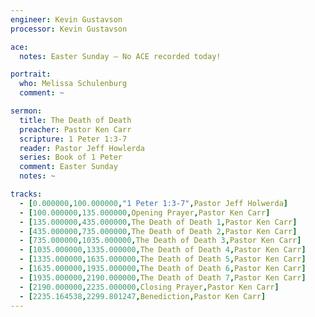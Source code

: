 ```yaml
---
engineer: Kevin Gustavson    
processor: Kevin Gustavson

ace:
  notes: Easter Sunday – No ACE recorded today!

portrait:
  who: Melissa Schulenburg
  comment: ~

sermon:
  title: The Death of Death
  preacher: Pastor Ken Carr
  scripture: 1 Peter 1:3-7
  reader: Pastor Jeff Howlerda
  series: Book of 1 Peter
  comment: Easter Sunday
  notes: ~

tracks:
  - [0.000000,100.000000,"1 Peter 1:3-7",Pastor Jeff Holwerda]
  - [100.000000,135.000000,Opening Prayer,Pastor Ken Carr]
  - [135.000000,435.000000,The Death of Death 1,Pastor Ken Carr]
  - [435.000000,735.000000,The Death of Death 2,Pastor Ken Carr]
  - [735.000000,1035.000000,The Death of Death 3,Pastor Ken Carr]
  - [1035.000000,1335.000000,The Death of Death 4,Pastor Ken Carr]
  - [1335.000000,1635.000000,The Death of Death 5,Pastor Ken Carr]
  - [1635.000000,1935.000000,The Death of Death 6,Pastor Ken Carr]
  - [1935.000000,2190.000000,The Death of Death 7,Pastor Ken Carr]
  - [2190.000000,2235.000000,Closing Prayer,Pastor Ken Carr]
  - [2235.164538,2299.801247,Benediction,Pastor Ken Carr]
---
```

